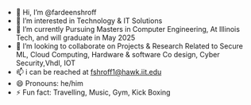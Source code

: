 - 👋 Hi, I’m @fardeenshroff
- 👀 I’m interested in Technology & IT Solutions
- 🌱 I’m currently Pursuing Masters in Computer Engineering, At Illinois Tech, and will graduate in May 2025
- 💞️ I’m looking to collaborate on Projects & Research Related to Secure ML, Cloud Computing, Hardware & software Co design, Cyber Security,Vhdl, IOT
- 📫 i can be reached at fshroff1@hawk.iit.edu 
- 😄 Pronouns: he/him
- ⚡ Fun fact: Travelling, Music, Gym, Kick Boxing

<!---
fardeenshroff/fardeenshroff is a ✨ special ✨ repository because its `README.md` (this file) appears on your GitHub profile.
You can click the Preview link to take a look at your changes.
--->
